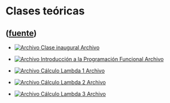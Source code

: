 # Clases teóricas
([fuente](https://campus.exactas.uba.ar/course/view.php?id=995&section=5))
---
  - [![Archivo](https://campus.exactas.uba.ar/theme/image.php/magazine/core/1462913092/f/pdf) Clase inaugural Archivo](https://campus.exactas.uba.ar/mod/resource/view.php?id=53369)

  - [![Archivo](https://campus.exactas.uba.ar/theme/image.php/magazine/core/1462913092/f/pdf) Introducción a la Programación Funcional Archivo](https://campus.exactas.uba.ar/mod/resource/view.php?id=53370)

  - [![Archivo](https://campus.exactas.uba.ar/theme/image.php/magazine/core/1462913092/f/pdf) Cálculo Lambda 1 Archivo](https://campus.exactas.uba.ar/mod/resource/view.php?id=53372)

  - [![Archivo](https://campus.exactas.uba.ar/theme/image.php/magazine/core/1462913092/f/pdf) Cálculo Lambda 2 Archivo](https://campus.exactas.uba.ar/mod/resource/view.php?id=53373)

  - [![Archivo](https://campus.exactas.uba.ar/theme/image.php/magazine/core/1462913092/f/pdf) Cálculo Lambda 3 Archivo](https://campus.exactas.uba.ar/mod/resource/view.php?id=53374)

